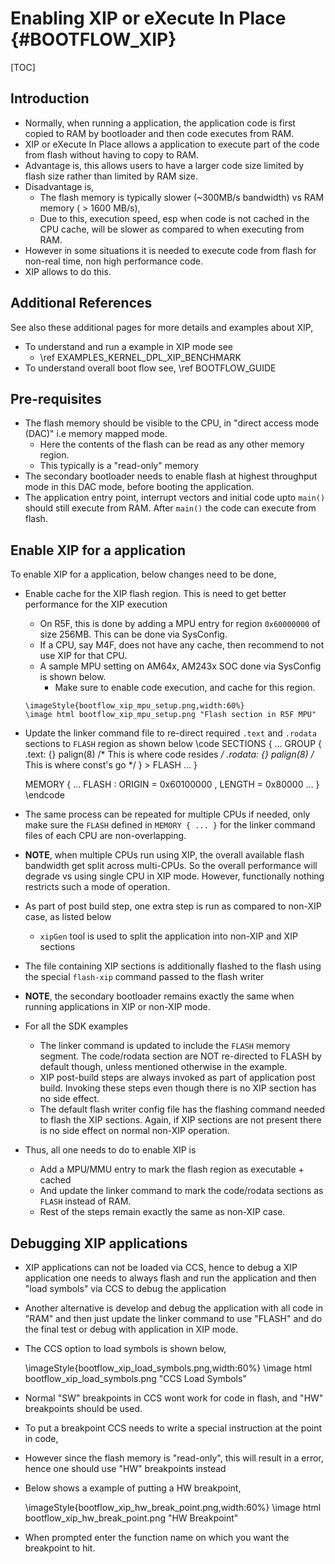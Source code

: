 # Enabling XIP or eXecute In Place {#BOOTFLOW_XIP}

[TOC]

## Introduction

- Normally, when running a application, the application code is first copied to RAM by bootloader and then code executes from RAM.
- XIP or eXecute In Place allows a application to execute part of the code from flash without having to copy to RAM.
- Advantage is, this allows users to have a larger code size limited by flash size rather than limited by RAM size.
- Disadvantage is,
  - The flash memory is typically slower (~300MB/s bandwidth) vs RAM memory ( > 1600 MB/s),
  - Due to this, execution speed, esp when code is not cached in the CPU cache, will be slower as compared to when executing from RAM.
- However in some situations it is needed to execute code from flash for non-real time, non high performance code.
- XIP allows to do this.

## Additional References

See also these additional pages for more details and examples about XIP,

- To understand and run a example in XIP mode see
  - \ref EXAMPLES_KERNEL_DPL_XIP_BENCHMARK
- To understand overall boot flow see, \ref BOOTFLOW_GUIDE

## Pre-requisites

- The flash memory should be visible to the CPU, in "direct access mode (DAC)" i.e memory mapped mode.
  - Here the contents of the flash can be read as any other memory region.
  - This typically is a "read-only" memory
- The secondary bootloader needs to enable flash at highest throughput mode in this DAC mode, before booting the application.
- The application entry point, interrupt vectors and initial code upto `main()` should still execute from RAM.
  After `main()` the code can execute from flash.

## Enable XIP for a application

To enable XIP for a application, below changes need to be done,

- Enable cache for the XIP flash region. This is need to get better performance for the XIP execution
     - On R5F, this is done by adding a MPU entry for region `0x60000000` of size 256MB. This can be done via SysConfig.
     - If a CPU, say M4F, does not have any cache, then recommend to not use XIP for that CPU.
     - A sample MPU setting on AM64x, AM243x SOC done via SysConfig is shown below.
       - Make sure to enable code execution, and cache for this region.

      \imageStyle{bootflow_xip_mpu_setup.png,width:60%}
      \image html bootflow_xip_mpu_setup.png "Flash section in R5F MPU"

- Update the linker command file to re-direct required `.text` and `.rodata` sections to `FLASH` region as shown below
    \code
    SECTIONS {
        ...
        GROUP {
            .text:   {} palign(8)   /* This is where code resides */
            .rodata: {} palign(8)   /* This is where const's go */
        } > FLASH
        ...
    }

    MEMORY
    {
        ...
        FLASH     : ORIGIN = 0x60100000 , LENGTH = 0x80000
        ...
    }
    \endcode

- The same process can be repeated for multiple CPUs if needed, only make sure the `FLASH` defined in `MEMORY { ... }` for the
  linker command files of each CPU are non-overlapping.

- **NOTE**, when multiple CPUs run using XIP, the overall available flash bandwidth get split across multi-CPUs. So
  the overall performance will degrade vs using single CPU in XIP mode. However, functionally nothing restricts such a mode of operation.

- As part of post build step, one extra step is run as compared to non-XIP case, as listed below
  - `xipGen` tool is used to split the application into non-XIP and XIP sections

- The file containing XIP sections is additionally flashed to the flash using the special `flash-xip` command passed to the flash writer

- **NOTE**, the secondary bootloader remains exactly the same when running applications in XIP or non-XIP mode.

- For all the SDK examples
  - The linker command is updated to include the `FLASH` memory segment. The code/rodata section are NOT re-directed to FLASH by default though, unless mentioned otherwise in the example.
  - XIP post-build steps are always invoked as part of application post build. Invoking these steps even though there is no XIP section has no side effect.
  - The default flash writer config file has the flashing command needed to flash the XIP sections. Again, if XIP sections are not present there is no side effect on normal non-XIP operation.

- Thus, all one needs to do to enable XIP is
  - Add a MPU/MMU entry to mark the flash region as executable + cached
  - And update the linker command to mark the code/rodata sections as `FLASH` instead of RAM.
  - Rest of the steps remain exactly the same as non-XIP case.

## Debugging XIP applications

- XIP applications can not be loaded via CCS, hence to debug a XIP application one needs to always flash and run the application
  and then "load symbols" via CCS to debug the application

- Another alternative is develop and debug the application with all code in "RAM" and then just update the linker command to use "FLASH"
  and do the final test or debug with application in XIP mode.

- The CCS option to load symbols is shown below,

    \imageStyle{bootflow_xip_load_symbols.png,width:60%}
    \image html bootflow_xip_load_symbols.png "CCS Load Symbols"

- Normal "SW" breakpoints in CCS wont work for code in flash, and "HW" breakpoints should be used.
 - To put a breakpoint CCS needs to write a special instruction at the point in code,
 - However since the flash memory is "read-only", this will result in a error, hence one should use "HW" breakpoints instead

- Below shows a example of putting a HW breakpoint,

    \imageStyle{bootflow_xip_hw_break_point.png,width:60%}
    \image html bootflow_xip_hw_break_point.png "HW Breakpoint"

- When prompted enter the function name on which you want the breakpoint to hit.




